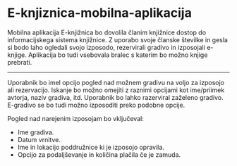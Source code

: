 # E-knjiznica-mobilna-aplikacija

Mobilna aplikacija E-knjižnica bo dovolila članim knjižnice dostop do informacijskega sistema knjižnice. Z uporabo svoje članske številke in gesla si bodo laho ogledali svojo izposodo, rezervirali gradivo in izposojali e-knjige. Aplikacija bo tudi vsebovala bralec s katerim bo možno knjige prebrati. 

---

Uporabnik bo imel opcijo pogled nad možnem gradivu na voljo za izposojo ali rezervacijo. Iskanje bo možno omejiti z raznimi opcijami kot ime/priimek avtorja, naziv gradiva, itd. Uporabnik bo lahko razerviral zaželeno gradivo. E-gradivo se bo tudi možno izposoditi preko podobne opcije.

Pogled nad narejenim izposojam bo vključeval: 
- Ime gradiva.
- Datum vrnitve.
- Ime in lokacijo poddružnice ki je izposojo opravila.
- Opcijo za podaljševanje in količina plačila če je zamuda.
